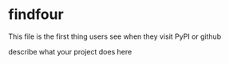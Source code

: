 
# findfour

This file is the first thing users see when they visit PyPI or github

describe what your project does here
